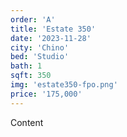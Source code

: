 ```yaml
---
order: 'A'
title: 'Estate 350'
date: '2023-11-28'
city: 'Chino'
bed: 'Studio'
bath: 1
sqft: 350
img: 'estate350-fpo.png'
price: '175,000'
---
```


Content
